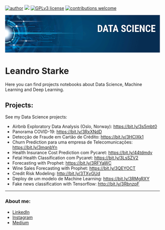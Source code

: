 [![author](https://img.shields.io/badge/author-lstarke-red.svg)](https://www.linkedin.com/in/leandrostarke/) [![](https://img.shields.io/badge/python-3.7+-blue.svg)](https://www.python.org/downloads/release/python-365/) [![GPLv3 license](https://img.shields.io/badge/License-GPLv3-blue.svg)](http://perso.crans.org/besson/LICENSE.html) [![contributions welcome](https://img.shields.io/badge/contributions-welcome-brightgreen.svg?style=flat)](https://github.com/carlosfab/data_science/issues)

<p align="center">
  <img src="banner.png" >
</p>

# Leandro Starke

Here you can find projects notebooks about Data Science, Machine Learning and Deep Learning.

## Projects:
See my Data Science projects:

* Airbnb Exploratory Data Analysis (Oslo, Norway): https://bit.ly/3s5mbt0
* Panorama COVID-19: https://bit.ly/3RxXNdD
* Detecção de Fraude em Cartão de Crédito: https://bit.ly/3HCIXk1
* Churn Prediction para uma empresa de Telecomunicações: https://bit.ly/3mqnbYn
* Health Insurance Cost Prediction com Pycaret: https://bit.ly/44tdmdv
* Fetal Health Classification com Pycaret: https://bit.ly/3LsSZV2
* Forecasting with Prophet: https://bit.ly/3RFYaWC
* Wine Sales Forecasting with Prophet: https://bit.ly/3QEYOCT
* Credit Risk Modeling: http://bit.ly/3TXyGUd
* Deploy de um modelo de Machine Learning: https://bit.ly/3RMgRXY
* Fake news classification with Tensorflow: http://bit.ly/3RbnzpF

---
### About me:

* [LinkedIn](https://www.linkedin.com/in/leandrostarke/)
* [Instagram](https://www.instagram.com/leandrostarke/)
* [Medium](https://medium.com/@leandro.starke)


